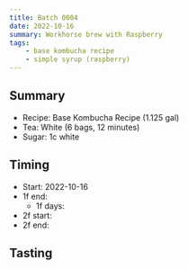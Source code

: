 ```yaml
---
title: Batch 0004
date: 2022-10-16
summary: Workhorse brew with Raspberry
tags:
    - base kombucha recipe
    - simple syrup (raspberry)
---
```


## Summary

* Recipe: Base Kombucha Recipe (1.125 gal)
* Tea: White (6 bags, 12 minutes)
* Sugar: 1c white

## Timing

* Start: 2022-10-16
* 1f end:
  * 1f days: 
* 2f start: 
* 2f end: 

## Tasting
